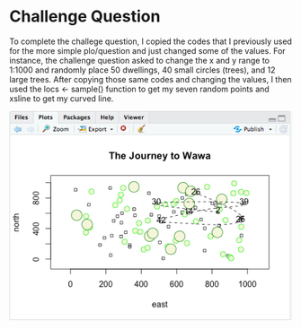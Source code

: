# Challenge Question

To complete the challege question, I copied the codes that I previously used for the more simple plo/question and just changed some of the values. For instance, the challenge question asked to change the x and y range to 1:1000 and randomly place 50 dwellings, 40 small circles (trees), and 12 large trees. After copying those same codes and changing the values, I then used the locs <- sample() function to get my seven random points and xsline to get my curved line. 

![](challengepicture.png)
